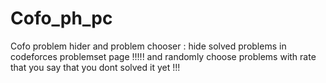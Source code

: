 # Cofo_ph_pc
Cofo problem hider and problem chooser : hide solved problems in codeforces problemset page !!!!! and randomly choose problems with rate that you say that you dont solved it yet !!!
